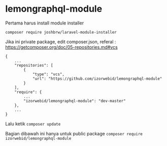# lemongraphql-module

Pertama harus install module installer

```composer require joshbrw/laravel-module-installer```

Jika ini private package, edit composer.json, referal : https://getcomposer.org/doc/05-repositories.md#vcs
```
{
    ...
    "repositories": [
        {
            "type": "vcs",
            "url": "https://github.com/izorwebid/lemongraphql-module"
        }
    ],
    "require": {
        ...
        "izorwebid/lemongraphql-module": "dev-master"
    },
    ...
}
```

Lalu ketik
```composer update```

Bagian dibawah ini hanya untuk public package
```composer require izorwebid/lemongraphql-module```
